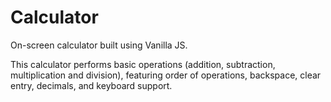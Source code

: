 # Calculator
On-screen calculator built using Vanilla JS.

This calculator performs basic operations (addition, subtraction, multiplication and division), featuring order of operations, backspace, clear entry, decimals, and keyboard support.